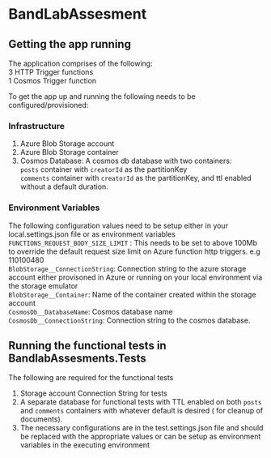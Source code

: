 # BandLabAssesment

## Getting the app running
The application comprises of the following: <br/>
  3 HTTP Trigger functions <br />
  1 Cosmos Trigger function <br />

To get the app up and running the following needs to be configured/provisioned:
### Infrastructure

1. Azure Blob Storage account
2. Azure Blob Storage container
3. Cosmos Database: A cosmos db database with two containers: <br/>
   `posts` container with `creatorId` as the partitionKey <br/>
   `comments` container with `creatorId` as the partitionKey, and ttl enabled without a default duration. 

### Environment Variables
The following configuration values need to be setup either in your local.settings.json file or as environment variables <br />
`FUNCTIONS_REQUEST_BODY_SIZE_LIMIT` : This needs to be set to above 100Mb to override the default request size limit on Azure function http triggers. e.g 110100480 <br />
`BlobStorage__ConnectionString`: Connection string to the azure storage account either provisoned in Azure or running on your local environment via the storage emulator <br />
`BlobStorage__Container`: Name of the container created within the storage account <br />
`CosmosDb__DatabaseName`: Cosmos database name <br />
`CosmosDb__ConnectionString`: Connection string to the cosmos database.

## Running the functional tests in BandlabAssesments.Tests
The following are required for the functional tests 
1. Storage account Connection String for tests
2. A separate database for functional tests with TTL enabled on both `posts` and `comments` containers with whatever default is desired ( for cleanup of documents).
3. The necessary configurations are in the test.settings.json file and should be replaced with the appropriate values or can be setup as environment variables in the executing environment
   
